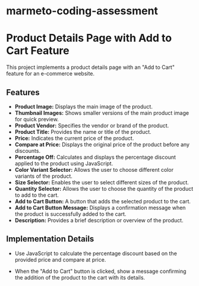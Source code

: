 # marmeto-coding-assessment

# Product Details Page with Add to Cart Feature

This project implements a product details page with an "Add to Cart" feature for an e-commerce website.

## Features

- **Product Image:** Displays the main image of the product.
- **Thumbnail Images:** Shows smaller versions of the main product image for quick preview.
- **Product Vendor:** Specifies the vendor or brand of the product.
- **Product Title:** Provides the name or title of the product.
- **Price:** Indicates the current price of the product.
- **Compare at Price:** Displays the original price of the product before any discounts.
- **Percentage Off:** Calculates and displays the percentage discount applied to the product using JavaScript.
- **Color Variant Selector:** Allows the user to choose different color variants of the product.
- **Size Selector:** Enables the user to select different sizes of the product.
- **Quantity Selector:** Allows the user to choose the quantity of the product to add to the cart.
- **Add to Cart Button:** A button that adds the selected product to the cart.
- **Add to Cart Button Message:** Displays a confirmation message when the product is successfully added to the cart.
- **Description:** Provides a brief description or overview of the product.

## Implementation Details


- Use JavaScript to calculate the percentage discount based on the provided price and compare at price.

- When the "Add to Cart" button is clicked, show a message confirming the addition of the product to the cart with its details.